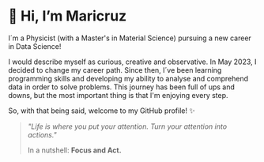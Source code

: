 # 👋 Hi, I’m Maricruz
I´m a Physicist (with a Master's in Material Science) pursuing a new career in Data Science!

I would describe myself as curious, creative and observative. 
In May 2023, I decided to change my career path. Since then, I´ve been learning programming skills and developing my ability to analyse and comprehend data in order to solve problems. 
This journey has been full of ups and downs, but the most important thing is that I'm enjoying every step. 

So, with that being said, welcome to my GitHub profile! ✨



> _"Life is where you put your attention. Turn your attention into actions."_
>
> In a nutshell: **Focus and Act.**





<!---
MCDC172/MCDC172 is a ✨ special ✨ repository because its `README.md` (this file) appears on your GitHub profile.
You can click the Preview link to take a look at your changes.
--->
